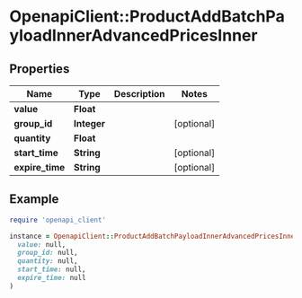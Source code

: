 # OpenapiClient::ProductAddBatchPayloadInnerAdvancedPricesInner

## Properties

| Name | Type | Description | Notes |
| ---- | ---- | ----------- | ----- |
| **value** | **Float** |  |  |
| **group_id** | **Integer** |  | [optional] |
| **quantity** | **Float** |  |  |
| **start_time** | **String** |  | [optional] |
| **expire_time** | **String** |  | [optional] |

## Example

```ruby
require 'openapi_client'

instance = OpenapiClient::ProductAddBatchPayloadInnerAdvancedPricesInner.new(
  value: null,
  group_id: null,
  quantity: null,
  start_time: null,
  expire_time: null
)
```

